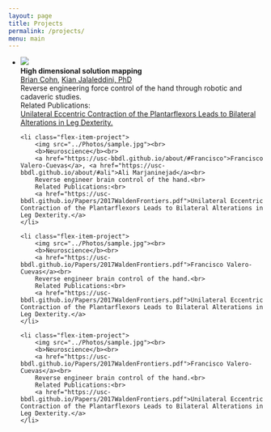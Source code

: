 ```yaml
---
layout: page
title: Projects
permalink: /projects/
menu: main
---
```

	
<ul class="flex-container">
	<li class="flex-item-project">
		<img src="../img/projects/cohn2017.gif"><br> <!-- the picture should be the project image -->
	  	<b>High dimensional solution mapping</b><br>
		<a href="https://usc-bbdl.github.io/about/#briancohn">Brian Cohn</a>, <a href="https://usc-bbdl.github.io/about/#kianjalaleddini">Kian Jalaleddini, PhD</a><br>
		Reverse engineering force control of the hand through robotic and cadaveric studies.<br>
		Related Publications:<br>
		<a href="../Papers/2015_JOB_Valero-Cuevas.pdf">Unilateral Eccentric Contraction of the Plantarflexors Leads to Bilateral Alterations in Leg Dexterity.</a>
	</li>

	<li class="flex-item-project">
		<img src="../Photos/sample.jpg"><br>
		<b>Neuroscience</b><br>
		<a href="https://usc-bbdl.github.io/about/#Francisco">Francisco Valero-Cuevas</a>, <a href="https://usc-bbdl.github.io/about/#ali">Ali Marjaninejad</a><br>
		Reverse engineer brain control of the hand.<br>
		Related Publications:<br>
		<a href="https://usc-bbdl.github.io/Papers/2017WaldenFrontiers.pdf">Unilateral Eccentric Contraction of the Plantarflexors Leads to Bilateral Alterations in Leg Dexterity.</a> 
	</li>
  
	<li class="flex-item-project">
	  	<img src="../Photos/sample.jpg"><br>
	  	<b>Neuroscience</b><br>
		<a href="https://usc-bbdl.github.io/Papers/2017WaldenFrontiers.pdf">Francisco Valero-Cuevas</a><br>
		Reverse engineer brain control of the hand.<br>
		Related Publications:<br>
		<a href="https://usc-bbdl.github.io/Papers/2017WaldenFrontiers.pdf">Unilateral Eccentric Contraction of the Plantarflexors Leads to Bilateral Alterations in Leg Dexterity.</a>
	</li> 
  
	<li class="flex-item-project">
		<img src="../Photos/sample.jpg"><br>
		<b>Neuroscience</b><br>
		<a href="https://usc-bbdl.github.io/Papers/2017WaldenFrontiers.pdf">Francisco Valero-Cuevas</a><br>
		Reverse engineer brain control of the hand.<br>
		Related Publications:<br>
		<a href="https://usc-bbdl.github.io/Papers/2017WaldenFrontiers.pdf">Unilateral Eccentric Contraction of the Plantarflexors Leads to Bilateral Alterations in Leg Dexterity.</a> 
	</li>
</ul>
  
